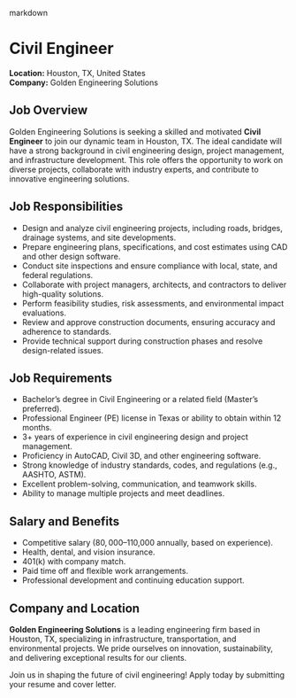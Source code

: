 markdown
# **Civil Engineer**  
**Location:** Houston, TX, United States  
**Company:** Golden Engineering Solutions  

## **Job Overview**  
Golden Engineering Solutions is seeking a skilled and motivated **Civil Engineer** to join our dynamic team in Houston, TX. The ideal candidate will have a strong background in civil engineering design, project management, and infrastructure development. This role offers the opportunity to work on diverse projects, collaborate with industry experts, and contribute to innovative engineering solutions.  

## **Job Responsibilities**  
- Design and analyze civil engineering projects, including roads, bridges, drainage systems, and site developments.  
- Prepare engineering plans, specifications, and cost estimates using CAD and other design software.  
- Conduct site inspections and ensure compliance with local, state, and federal regulations.  
- Collaborate with project managers, architects, and contractors to deliver high-quality solutions.  
- Perform feasibility studies, risk assessments, and environmental impact evaluations.  
- Review and approve construction documents, ensuring accuracy and adherence to standards.  
- Provide technical support during construction phases and resolve design-related issues.  

## **Job Requirements**  
- Bachelor’s degree in Civil Engineering or a related field (Master’s preferred).  
- Professional Engineer (PE) license in Texas or ability to obtain within 12 months.  
- 3+ years of experience in civil engineering design and project management.  
- Proficiency in AutoCAD, Civil 3D, and other engineering software.  
- Strong knowledge of industry standards, codes, and regulations (e.g., AASHTO, ASTM).  
- Excellent problem-solving, communication, and teamwork skills.  
- Ability to manage multiple projects and meet deadlines.  

## **Salary and Benefits**  
- Competitive salary ($80,000–$110,000 annually, based on experience).  
- Health, dental, and vision insurance.  
- 401(k) with company match.  
- Paid time off and flexible work arrangements.  
- Professional development and continuing education support.  

## **Company and Location**  
**Golden Engineering Solutions** is a leading engineering firm based in Houston, TX, specializing in infrastructure, transportation, and environmental projects. We pride ourselves on innovation, sustainability, and delivering exceptional results for our clients.  

Join us in shaping the future of civil engineering! Apply today by submitting your resume and cover letter.
